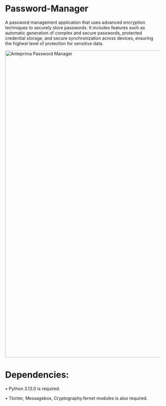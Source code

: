 # Password-Manager

A password management application that uses advanced encryption techniques to securely store passwords.
It includes features such as automatic generation of complex and secure passwords, protected credential storage, and secure synchronization across devices, ensuring the highest level of protection for sensitive data.

<img width="991" alt="Anteprima Password Manager" src="https://github.com/user-attachments/assets/d93432f4-3740-49f6-8f0d-703649f0235a" />



# Dependencies:

• Python 3.13.0 is required.

• Tkinter, Messagebox, Cryptography.fernet modules is also required.

